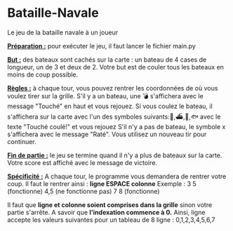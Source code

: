 # Bataille-Navale
Le jeu de la bataille navale à un joueur

<u>**Préparation :**</u> pour exécuter le jeu, il faut lancer le fichier main.py

<u>**But :**</u> des bateaux sont cachés sur la carte : un bateau de 4 cases de longueur, un de 3 et deux de 2. Votre but est de couler tous les bateaux en moins de coup possible.

<u>**Règles :**</u> à chaque tour, vous pouvez rentrer les coordonnées de où vous voulez tirer sur la grille.
S'il y a un bateau, une 💣 s'affichera avec le message "Touché" en haut et vous rejouez.
Si vous coulez le bateau, il s'affichera sur la carte avec l'un des symboles suivants:🚢,⛴,🚣,🐟 avec le texte "Touché coulé!" et vous rejouez
S'il n'y a pas de bateau, le symbole x s'affichera avec le message "Raté". Vous utilisez un nouveau tir pour continuer.

<u>**Fin de partie :**</u> le jeu se termine quand il n'y a plus de bateaux sur la carte. Votre score est affiché avec le message de victoire.

<u>**Spécificité :**</u> 
A chaque tour, le programme vous demandera de rentrer votre coup. Il faut le rentrer ainsi : **ligne ESPACE colonne**
Exemple :   3 5 (fonctionne)
            4,5 (ne fonctionne pas)
            7 8 (fonctionne)

Il faut que **ligne et colonne soient comprises dans la grille** sinon votre partie s'arrête.
A savoir que **l'indexation commence à 0.** Ainsi, ligne accepte les valeurs suivantes pour un tableau de 8 ligne : 0,1,2,3,4,5,6,7 
